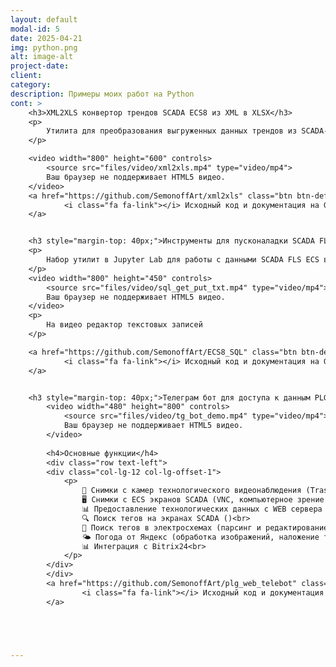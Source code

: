 ```yaml
---
layout: default
modal-id: 5
date: 2025-04-21
img: python.png
alt: image-alt
project-date: 
client: 
category: 
description: Примеры моих работ на Python
cont: >
    <h3>XML2XLS конвертор трендов SCADA ECS8 из XML в XLSX</h3>
    <p>
        Утилита для преобразования выгруженных данных трендов из SCADA-системы FLS ECS8 в формате XML в Excel (XLSX).
    </p>

    <video width="800" height="600" controls>
        <source src="files/video/xml2xls.mp4" type="video/mp4">
        Ваш браузер не поддерживает HTML5 видео.
    </video>
    <a href="https://github.com/SemonoffArt/xml2xls" class="btn btn-default">
            <i class="fa fa-link"></i> Исходный код и документация на GitHub
    </a>


    <h3 style="margin-top: 40px;">Инструменты для пусконаладки SCADA FLS ECS8</h3>
    <p>
        Набор утилит в Jupyter Lab для работы с данными SCADA FLS ECS в MS SQL
    </p>
    <video width="800" height="450" controls>
        <source src="files/video/sql_get_put_txt.mp4" type="video/mp4">
        Ваш браузер не поддерживает HTML5 видео.
    </video>
    <p>
        На видео редактор текстовых записей
    </p>

    <a href="https://github.com/SemonoffArt/ECS8_SQL" class="btn btn-default">
            <i class="fa fa-link"></i> Исходный код и документация на GitHub
    </a>


    <h3 style="margin-top: 40px;">Телеграм бот для доступа к данным PLG Web, камерам, ECS экранам, а также поисковик по документации АСУ ТП</h3>
        <video width="480" height="800" controls>
            <source src="files/video/tg_bot_demo.mp4" type="video/mp4">
            Ваш браузер не поддерживает HTML5 видео.
        </video>
    
        <h4>Основные функции</h4>
        <div class="row text-left">
        <div class="col-lg-12 col-lg-offset-1">
            <p>
                📸 Снимки с камер технологического видеонаблюдения (Trassir) (REST API)<br>
                🖥️ Снимки с ECS экранов SCADA (VNC, компьютерное зрение OpenCV)<br>
                📊 Предоставление технологических данных с WEB сервера АСУ ТП (web парсинг)<br>
                🔍 Поиск тегов на экранах SCADA ()<br>
                📄 Поиск тегов в электросхемах (парсинг и редактирование pdf)<br>
                🌤️ Погода от Яндекс (обработка изображений, наложение текста на картинку)<br>
                📊 Интеграция с Bitrix24<br>
            </p>
        </div>
        </div>
        <a href="https://github.com/SemonoffArt/plg_web_telebot" class="btn btn-default">
                <i class="fa fa-link"></i> Исходный код и документация на GitHub
        </a>





---
```

